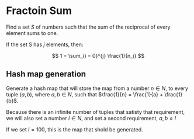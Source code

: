 # Fractoin Sum

Find a set $S$ of numbers such that the sum of the reciprocal of every element sums to one. 

If the set S has $j$ elements, then: 

$$
1 = \sum_{i = 0}^{j} \frac{1}{n_i}
$$

## Hash map generation

Generate a hash map that will store the map from a number $n \in N$, to every tuple $(a, b)$, where $a, b \in N$, such that $\frac{1}{n} = \frac{1}{a} + \frac{1}{b}$.

Because there is an infinite number of tuples that satisty that requirement, we will also set a number $l \in N$, and set a second requirement, $a, b \leq l$

If we set $l = 100$, this is the map that shold be generated. 
